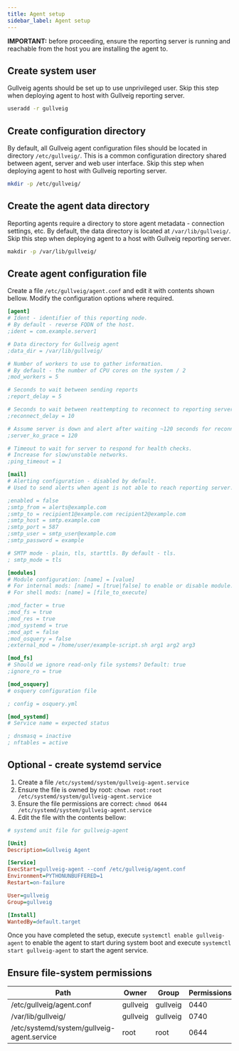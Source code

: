 ```yaml
---
title: Agent setup
sidebar_label: Agent setup
---
```


**IMPORTANT:** before proceeding, ensure the reporting server is running and reachable from
the host you are installing the agent to.

## Create system user

Gullveig agents should be set up to use unprivileged user. Skip this step when deploying agent
to host with Gullveig reporting server.

```bash
useradd -r gullveig
```

## Create configuration directory

By default, all Gullveig agent configuration files should be located in directory `/etc/gullveig/`. This is a common 
configuration directory shared between agent, server and web user interface. Skip this step when deploying agent
to host with Gullveig reporting server.

```bash
mkdir -p /etc/gullveig/
```

## Create the agent data directory

Reporting agents require a directory to store agent metadata - connection settings, etc. By default, the data directory
is located at `/var/lib/gullveig/`. Skip this step when deploying agent to a host with Gullveig reporting server.

```bash
makdir -p /var/lib/gullveig/
```

## Create agent configuration file

Create a file `/etc/gullveig/agent.conf` and edit it with contents shown bellow. 
Modify the configuration options where required.

```ini
[agent]
# Ident - identifier of this reporting node. 
# By default - reverse FQDN of the host.
;ident = com.example.server1

# Data directory for Gullveig agent
;data_dir = /var/lib/gullveig/

# Number of workers to use to gather information. 
# By default - the number of CPU cores on the system / 2 
;mod_workers = 5

# Seconds to wait between sending reports
;report_delay = 5

# Seconds to wait between reattempting to reconnect to reporting server
;reconnect_delay = 10

# Assume server is down and alert after waiting ~120 seconds for reconnect
;server_ko_grace = 120

# Timeout to wait for server to respond for health checks. 
# Increase for slow/unstable networks.
;ping_timeout = 1

[mail]
# Alerting configuration - disabled by default.
# Used to send alerts when agent is not able to reach reporting server.

;enabled = false
;smtp_from = alerts@example.com
;smtp_to = recipient1@example.com recipient2@example.com
;smtp_host = smtp.example.com
;smtp_port = 587
;smtp_user = smtp_user@example.com
;smtp_password = example

# SMTP mode - plain, tls, starttls. By default - tls.
; smtp_mode = tls

[modules]
# Module configuration: [name] = [value]
# For internal mods: [name] = [true|false] to enable or disable module.
# For shell mods: [name] = [file_to_execute]

;mod_facter = true
;mod_fs = true
;mod_res = true
;mod_systemd = true
;mod_apt = false
;mod_osquery = false
;external_mod = /home/user/example-script.sh arg1 arg2 arg3

[mod_fs]
# Should we ignore read-only file systems? Default: true
;ignore_ro = true

[mod_osquery]
# osquery configuration file

; config = osquery.yml

[mod_systemd]
# Service name = expected status

; dnsmasq = inactive
; nftables = active
```

## Optional - create systemd service

1. Create a file `/etc/systemd/system/gullveig-agent.service`
2. Ensure the file is owned by root: `chown root:root /etc/systemd/system/gullveig-agent.service`
3. Ensure the file permissions are correct: `chmod 0644 /etc/systemd/system/gullveig-agent.service`
4. Edit the file with the contents bellow:

```ini
# systemd unit file for gullveig-agent

[Unit]
Description=Gullveig Agent

[Service]
ExecStart=gullveig-agent --conf /etc/gullveig/agent.conf
Environment=PYTHONUNBUFFERED=1
Restart=on-failure

User=gullveig
Group=gullveig

[Install]
WantedBy=default.target
```

Once you have completed the setup, execute `systemctl enable gullveig-agent` to enable the agent to start during system 
boot and execute `systemctl start gullveig-agent` to start the agent service.

## Ensure file-system permissions

| Path                                       | Owner    | Group    | Permissions |
|--------------------------------------------|----------|----------|-------------|
| /etc/gullveig/agent.conf                   | gullveig | gullveig | 0440        |
| /var/lib/gullveig/                         | gullveig | gullveig | 0740        |
| /etc/systemd/system/gullveig-agent.service | root     | root     | 0644        |

